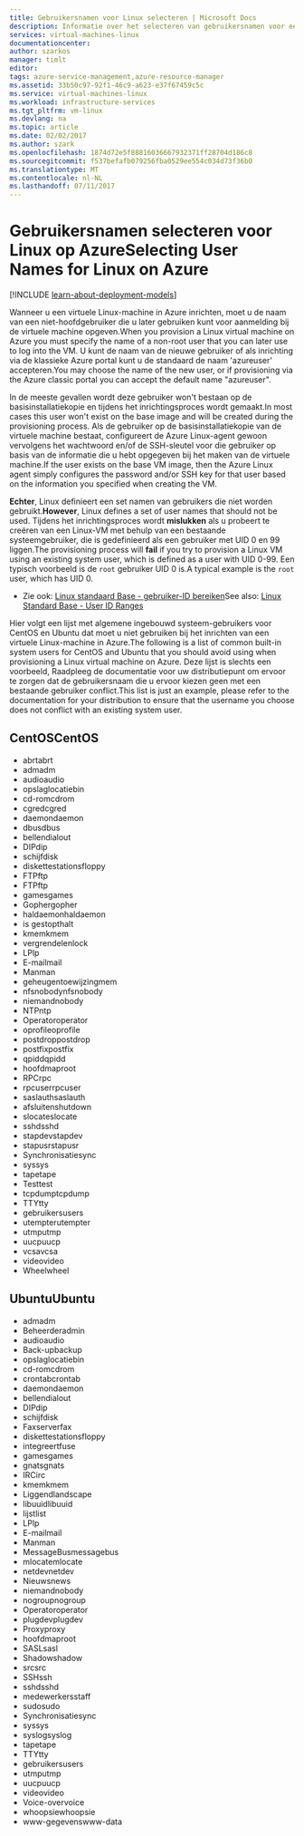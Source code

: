 ```yaml
---
title: Gebruikersnamen voor Linux selecteren | Microsoft Docs
description: Informatie over het selecteren van gebruikersnamen voor een virtuele Linux-machine in Azure.
services: virtual-machines-linux
documentationcenter: 
author: szarkos
manager: timlt
editor: 
tags: azure-service-management,azure-resource-manager
ms.assetid: 33b50c97-92f1-46c9-a623-e37f67459c5c
ms.service: virtual-machines-linux
ms.workload: infrastructure-services
ms.tgt_pltfrm: vm-linux
ms.devlang: na
ms.topic: article
ms.date: 02/02/2017
ms.author: szark
ms.openlocfilehash: 1874d72e5f88816036667932371ff28704d186c8
ms.sourcegitcommit: f537befafb079256fba0529ee554c034d73f36b0
ms.translationtype: MT
ms.contentlocale: nl-NL
ms.lasthandoff: 07/11/2017
---
```

# <a name="selecting-user-names-for-linux-on-azure"></a><span data-ttu-id="c7ba7-103">Gebruikersnamen selecteren voor Linux op Azure</span><span class="sxs-lookup"><span data-stu-id="c7ba7-103">Selecting User Names for Linux on Azure</span></span>
[!INCLUDE [learn-about-deployment-models](../../../includes/learn-about-deployment-models-both-include.md)]

<span data-ttu-id="c7ba7-104">Wanneer u een virtuele Linux-machine in Azure inrichten, moet u de naam van een niet-hoofdgebruiker die u later gebruiken kunt voor aanmelding bij de virtuele machine opgeven.</span><span class="sxs-lookup"><span data-stu-id="c7ba7-104">When you provision a Linux virtual machine on Azure you must specify the name of a non-root user that you can later use to log into the VM.</span></span> <span data-ttu-id="c7ba7-105">U kunt de naam van de nieuwe gebruiker of als inrichting via de klassieke Azure portal kunt u de standaard de naam 'azureuser' accepteren.</span><span class="sxs-lookup"><span data-stu-id="c7ba7-105">You may choose the name of the new user, or if provisioning via the Azure classic portal you can accept the default name "azureuser".</span></span>

<span data-ttu-id="c7ba7-106">In de meeste gevallen wordt deze gebruiker won't bestaan op de basisinstallatiekopie en tijdens het inrichtingsproces wordt gemaakt.</span><span class="sxs-lookup"><span data-stu-id="c7ba7-106">In most cases this user won't exist on the base image and will be created during the provisioning process.</span></span> <span data-ttu-id="c7ba7-107">Als de gebruiker op de basisinstallatiekopie van de virtuele machine bestaat, configureert de Azure Linux-agent gewoon vervolgens het wachtwoord en/of de SSH-sleutel voor die gebruiker op basis van de informatie die u hebt opgegeven bij het maken van de virtuele machine.</span><span class="sxs-lookup"><span data-stu-id="c7ba7-107">If the user exists on the base VM image, then the Azure Linux agent simply configures the password and/or SSH key for that user based on the information you specified when creating the VM.</span></span>

<span data-ttu-id="c7ba7-108">**Echter**, Linux definieert een set namen van gebruikers die niet worden gebruikt.</span><span class="sxs-lookup"><span data-stu-id="c7ba7-108">**However**, Linux defines a set of user names that should not be used.</span></span> <span data-ttu-id="c7ba7-109">Tijdens het inrichtingsproces wordt **mislukken** als u probeert te creëren van een Linux-VM met behulp van een bestaande systeemgebruiker, die is gedefinieerd als een gebruiker met UID 0 en 99 liggen.</span><span class="sxs-lookup"><span data-stu-id="c7ba7-109">The provisioning process will **fail** if you try to provision a Linux VM using an existing system user, which is defined as a user with UID 0-99.</span></span> <span data-ttu-id="c7ba7-110">Een typisch voorbeeld is de `root` gebruiker UID 0 is.</span><span class="sxs-lookup"><span data-stu-id="c7ba7-110">A typical example is the `root` user, which has UID 0.</span></span>

* <span data-ttu-id="c7ba7-111">Zie ook: [Linux standaard Base - gebruiker-ID bereiken](http://refspecs.linuxfoundation.org/LSB_4.1.0/LSB-Core-generic/LSB-Core-generic/uidrange.html)</span><span class="sxs-lookup"><span data-stu-id="c7ba7-111">See also: [Linux Standard Base - User ID Ranges](http://refspecs.linuxfoundation.org/LSB_4.1.0/LSB-Core-generic/LSB-Core-generic/uidrange.html)</span></span>

<span data-ttu-id="c7ba7-112">Hier volgt een lijst met algemene ingebouwd systeem-gebruikers voor CentOS en Ubuntu dat moet u niet gebruiken bij het inrichten van een virtuele Linux-machine in Azure.</span><span class="sxs-lookup"><span data-stu-id="c7ba7-112">The following is a list of common built-in system users for CentOS and Ubuntu that you should avoid using when provisioning a Linux virtual machine on Azure.</span></span> <span data-ttu-id="c7ba7-113">Deze lijst is slechts een voorbeeld, Raadpleeg de documentatie voor uw distributiepunt om ervoor te zorgen dat de gebruikersnaam die u ervoor kiezen geen met een bestaande gebruiker conflict.</span><span class="sxs-lookup"><span data-stu-id="c7ba7-113">This list is just an example, please refer to the documentation for your distribution to ensure that the username you choose does not conflict with an existing system user.</span></span>

## <a name="centos"></a><span data-ttu-id="c7ba7-114">CentOS</span><span class="sxs-lookup"><span data-stu-id="c7ba7-114">CentOS</span></span>
* <span data-ttu-id="c7ba7-115">abrt</span><span class="sxs-lookup"><span data-stu-id="c7ba7-115">abrt</span></span>
* <span data-ttu-id="c7ba7-116">adm</span><span class="sxs-lookup"><span data-stu-id="c7ba7-116">adm</span></span>
* <span data-ttu-id="c7ba7-117">audio</span><span class="sxs-lookup"><span data-stu-id="c7ba7-117">audio</span></span>
* <span data-ttu-id="c7ba7-118">opslaglocatie</span><span class="sxs-lookup"><span data-stu-id="c7ba7-118">bin</span></span>
* <span data-ttu-id="c7ba7-119">cd-rom</span><span class="sxs-lookup"><span data-stu-id="c7ba7-119">cdrom</span></span>
* <span data-ttu-id="c7ba7-120">cgred</span><span class="sxs-lookup"><span data-stu-id="c7ba7-120">cgred</span></span>
* <span data-ttu-id="c7ba7-121">daemon</span><span class="sxs-lookup"><span data-stu-id="c7ba7-121">daemon</span></span>
* <span data-ttu-id="c7ba7-122">dbus</span><span class="sxs-lookup"><span data-stu-id="c7ba7-122">dbus</span></span>
* <span data-ttu-id="c7ba7-123">bellen</span><span class="sxs-lookup"><span data-stu-id="c7ba7-123">dialout</span></span>
* <span data-ttu-id="c7ba7-124">DIP</span><span class="sxs-lookup"><span data-stu-id="c7ba7-124">dip</span></span>
* <span data-ttu-id="c7ba7-125">schijf</span><span class="sxs-lookup"><span data-stu-id="c7ba7-125">disk</span></span>
* <span data-ttu-id="c7ba7-126">diskettestations</span><span class="sxs-lookup"><span data-stu-id="c7ba7-126">floppy</span></span>
* <span data-ttu-id="c7ba7-127">FTP</span><span class="sxs-lookup"><span data-stu-id="c7ba7-127">ftp</span></span>
* <span data-ttu-id="c7ba7-128">FTP</span><span class="sxs-lookup"><span data-stu-id="c7ba7-128">ftp</span></span>
* <span data-ttu-id="c7ba7-129">games</span><span class="sxs-lookup"><span data-stu-id="c7ba7-129">games</span></span>
* <span data-ttu-id="c7ba7-130">Gopher</span><span class="sxs-lookup"><span data-stu-id="c7ba7-130">gopher</span></span>
* <span data-ttu-id="c7ba7-131">haldaemon</span><span class="sxs-lookup"><span data-stu-id="c7ba7-131">haldaemon</span></span>
* <span data-ttu-id="c7ba7-132">is gestopt</span><span class="sxs-lookup"><span data-stu-id="c7ba7-132">halt</span></span>
* <span data-ttu-id="c7ba7-133">kmem</span><span class="sxs-lookup"><span data-stu-id="c7ba7-133">kmem</span></span>
* <span data-ttu-id="c7ba7-134">vergrendelen</span><span class="sxs-lookup"><span data-stu-id="c7ba7-134">lock</span></span>
* <span data-ttu-id="c7ba7-135">LP</span><span class="sxs-lookup"><span data-stu-id="c7ba7-135">lp</span></span>
* <span data-ttu-id="c7ba7-136">E-mail</span><span class="sxs-lookup"><span data-stu-id="c7ba7-136">mail</span></span>
* <span data-ttu-id="c7ba7-137">Man</span><span class="sxs-lookup"><span data-stu-id="c7ba7-137">man</span></span>
* <span data-ttu-id="c7ba7-138">geheugentoewijzing</span><span class="sxs-lookup"><span data-stu-id="c7ba7-138">mem</span></span>
* <span data-ttu-id="c7ba7-139">nfsnobody</span><span class="sxs-lookup"><span data-stu-id="c7ba7-139">nfsnobody</span></span>
* <span data-ttu-id="c7ba7-140">niemand</span><span class="sxs-lookup"><span data-stu-id="c7ba7-140">nobody</span></span>
* <span data-ttu-id="c7ba7-141">NTP</span><span class="sxs-lookup"><span data-stu-id="c7ba7-141">ntp</span></span>
* <span data-ttu-id="c7ba7-142">Operator</span><span class="sxs-lookup"><span data-stu-id="c7ba7-142">operator</span></span>
* <span data-ttu-id="c7ba7-143">oprofile</span><span class="sxs-lookup"><span data-stu-id="c7ba7-143">oprofile</span></span>
* <span data-ttu-id="c7ba7-144">postdrop</span><span class="sxs-lookup"><span data-stu-id="c7ba7-144">postdrop</span></span>
* <span data-ttu-id="c7ba7-145">postfix</span><span class="sxs-lookup"><span data-stu-id="c7ba7-145">postfix</span></span>
* <span data-ttu-id="c7ba7-146">qpidd</span><span class="sxs-lookup"><span data-stu-id="c7ba7-146">qpidd</span></span>
* <span data-ttu-id="c7ba7-147">hoofdmap</span><span class="sxs-lookup"><span data-stu-id="c7ba7-147">root</span></span>
* <span data-ttu-id="c7ba7-148">RPC</span><span class="sxs-lookup"><span data-stu-id="c7ba7-148">rpc</span></span>
* <span data-ttu-id="c7ba7-149">rpcuser</span><span class="sxs-lookup"><span data-stu-id="c7ba7-149">rpcuser</span></span>
* <span data-ttu-id="c7ba7-150">saslauth</span><span class="sxs-lookup"><span data-stu-id="c7ba7-150">saslauth</span></span>
* <span data-ttu-id="c7ba7-151">afsluiten</span><span class="sxs-lookup"><span data-stu-id="c7ba7-151">shutdown</span></span>
* <span data-ttu-id="c7ba7-152">slocate</span><span class="sxs-lookup"><span data-stu-id="c7ba7-152">slocate</span></span>
* <span data-ttu-id="c7ba7-153">sshd</span><span class="sxs-lookup"><span data-stu-id="c7ba7-153">sshd</span></span>
* <span data-ttu-id="c7ba7-154">stapdev</span><span class="sxs-lookup"><span data-stu-id="c7ba7-154">stapdev</span></span>
* <span data-ttu-id="c7ba7-155">stapusr</span><span class="sxs-lookup"><span data-stu-id="c7ba7-155">stapusr</span></span>
* <span data-ttu-id="c7ba7-156">Synchronisatie</span><span class="sxs-lookup"><span data-stu-id="c7ba7-156">sync</span></span>
* <span data-ttu-id="c7ba7-157">sys</span><span class="sxs-lookup"><span data-stu-id="c7ba7-157">sys</span></span>
* <span data-ttu-id="c7ba7-158">tape</span><span class="sxs-lookup"><span data-stu-id="c7ba7-158">tape</span></span>
* <span data-ttu-id="c7ba7-159">Test</span><span class="sxs-lookup"><span data-stu-id="c7ba7-159">test</span></span>
* <span data-ttu-id="c7ba7-160">tcpdump</span><span class="sxs-lookup"><span data-stu-id="c7ba7-160">tcpdump</span></span>
* <span data-ttu-id="c7ba7-161">TTY</span><span class="sxs-lookup"><span data-stu-id="c7ba7-161">tty</span></span>
* <span data-ttu-id="c7ba7-162">gebruikers</span><span class="sxs-lookup"><span data-stu-id="c7ba7-162">users</span></span>
* <span data-ttu-id="c7ba7-163">utempter</span><span class="sxs-lookup"><span data-stu-id="c7ba7-163">utempter</span></span>
* <span data-ttu-id="c7ba7-164">utmp</span><span class="sxs-lookup"><span data-stu-id="c7ba7-164">utmp</span></span>
* <span data-ttu-id="c7ba7-165">uucp</span><span class="sxs-lookup"><span data-stu-id="c7ba7-165">uucp</span></span>
* <span data-ttu-id="c7ba7-166">vcsa</span><span class="sxs-lookup"><span data-stu-id="c7ba7-166">vcsa</span></span>
* <span data-ttu-id="c7ba7-167">video</span><span class="sxs-lookup"><span data-stu-id="c7ba7-167">video</span></span>
* <span data-ttu-id="c7ba7-168">Wheel</span><span class="sxs-lookup"><span data-stu-id="c7ba7-168">wheel</span></span>

## <a name="ubuntu"></a><span data-ttu-id="c7ba7-169">Ubuntu</span><span class="sxs-lookup"><span data-stu-id="c7ba7-169">Ubuntu</span></span>
* <span data-ttu-id="c7ba7-170">adm</span><span class="sxs-lookup"><span data-stu-id="c7ba7-170">adm</span></span>
* <span data-ttu-id="c7ba7-171">Beheerder</span><span class="sxs-lookup"><span data-stu-id="c7ba7-171">admin</span></span>
* <span data-ttu-id="c7ba7-172">audio</span><span class="sxs-lookup"><span data-stu-id="c7ba7-172">audio</span></span>
* <span data-ttu-id="c7ba7-173">Back-up</span><span class="sxs-lookup"><span data-stu-id="c7ba7-173">backup</span></span>
* <span data-ttu-id="c7ba7-174">opslaglocatie</span><span class="sxs-lookup"><span data-stu-id="c7ba7-174">bin</span></span>
* <span data-ttu-id="c7ba7-175">cd-rom</span><span class="sxs-lookup"><span data-stu-id="c7ba7-175">cdrom</span></span>
* <span data-ttu-id="c7ba7-176">crontab</span><span class="sxs-lookup"><span data-stu-id="c7ba7-176">crontab</span></span>
* <span data-ttu-id="c7ba7-177">daemon</span><span class="sxs-lookup"><span data-stu-id="c7ba7-177">daemon</span></span>
* <span data-ttu-id="c7ba7-178">bellen</span><span class="sxs-lookup"><span data-stu-id="c7ba7-178">dialout</span></span>
* <span data-ttu-id="c7ba7-179">DIP</span><span class="sxs-lookup"><span data-stu-id="c7ba7-179">dip</span></span>
* <span data-ttu-id="c7ba7-180">schijf</span><span class="sxs-lookup"><span data-stu-id="c7ba7-180">disk</span></span>
* <span data-ttu-id="c7ba7-181">Faxserver</span><span class="sxs-lookup"><span data-stu-id="c7ba7-181">fax</span></span>
* <span data-ttu-id="c7ba7-182">diskettestations</span><span class="sxs-lookup"><span data-stu-id="c7ba7-182">floppy</span></span>
* <span data-ttu-id="c7ba7-183">integreert</span><span class="sxs-lookup"><span data-stu-id="c7ba7-183">fuse</span></span>
* <span data-ttu-id="c7ba7-184">games</span><span class="sxs-lookup"><span data-stu-id="c7ba7-184">games</span></span>
* <span data-ttu-id="c7ba7-185">gnats</span><span class="sxs-lookup"><span data-stu-id="c7ba7-185">gnats</span></span>
* <span data-ttu-id="c7ba7-186">IRC</span><span class="sxs-lookup"><span data-stu-id="c7ba7-186">irc</span></span>
* <span data-ttu-id="c7ba7-187">kmem</span><span class="sxs-lookup"><span data-stu-id="c7ba7-187">kmem</span></span>
* <span data-ttu-id="c7ba7-188">Liggend</span><span class="sxs-lookup"><span data-stu-id="c7ba7-188">landscape</span></span>
* <span data-ttu-id="c7ba7-189">libuuid</span><span class="sxs-lookup"><span data-stu-id="c7ba7-189">libuuid</span></span>
* <span data-ttu-id="c7ba7-190">lijst</span><span class="sxs-lookup"><span data-stu-id="c7ba7-190">list</span></span>
* <span data-ttu-id="c7ba7-191">LP</span><span class="sxs-lookup"><span data-stu-id="c7ba7-191">lp</span></span>
* <span data-ttu-id="c7ba7-192">E-mail</span><span class="sxs-lookup"><span data-stu-id="c7ba7-192">mail</span></span>
* <span data-ttu-id="c7ba7-193">Man</span><span class="sxs-lookup"><span data-stu-id="c7ba7-193">man</span></span>
* <span data-ttu-id="c7ba7-194">MessageBus</span><span class="sxs-lookup"><span data-stu-id="c7ba7-194">messagebus</span></span>
* <span data-ttu-id="c7ba7-195">mlocate</span><span class="sxs-lookup"><span data-stu-id="c7ba7-195">mlocate</span></span>
* <span data-ttu-id="c7ba7-196">netdev</span><span class="sxs-lookup"><span data-stu-id="c7ba7-196">netdev</span></span>
* <span data-ttu-id="c7ba7-197">Nieuws</span><span class="sxs-lookup"><span data-stu-id="c7ba7-197">news</span></span>
* <span data-ttu-id="c7ba7-198">niemand</span><span class="sxs-lookup"><span data-stu-id="c7ba7-198">nobody</span></span>
* <span data-ttu-id="c7ba7-199">nogroup</span><span class="sxs-lookup"><span data-stu-id="c7ba7-199">nogroup</span></span>
* <span data-ttu-id="c7ba7-200">Operator</span><span class="sxs-lookup"><span data-stu-id="c7ba7-200">operator</span></span>
* <span data-ttu-id="c7ba7-201">plugdev</span><span class="sxs-lookup"><span data-stu-id="c7ba7-201">plugdev</span></span>
* <span data-ttu-id="c7ba7-202">Proxy</span><span class="sxs-lookup"><span data-stu-id="c7ba7-202">proxy</span></span>
* <span data-ttu-id="c7ba7-203">hoofdmap</span><span class="sxs-lookup"><span data-stu-id="c7ba7-203">root</span></span>
* <span data-ttu-id="c7ba7-204">SASL</span><span class="sxs-lookup"><span data-stu-id="c7ba7-204">sasl</span></span>
* <span data-ttu-id="c7ba7-205">Shadow</span><span class="sxs-lookup"><span data-stu-id="c7ba7-205">shadow</span></span>
* <span data-ttu-id="c7ba7-206">src</span><span class="sxs-lookup"><span data-stu-id="c7ba7-206">src</span></span>
* <span data-ttu-id="c7ba7-207">SSH</span><span class="sxs-lookup"><span data-stu-id="c7ba7-207">ssh</span></span>
* <span data-ttu-id="c7ba7-208">sshd</span><span class="sxs-lookup"><span data-stu-id="c7ba7-208">sshd</span></span>
* <span data-ttu-id="c7ba7-209">medewerkers</span><span class="sxs-lookup"><span data-stu-id="c7ba7-209">staff</span></span>
* <span data-ttu-id="c7ba7-210">sudo</span><span class="sxs-lookup"><span data-stu-id="c7ba7-210">sudo</span></span>
* <span data-ttu-id="c7ba7-211">Synchronisatie</span><span class="sxs-lookup"><span data-stu-id="c7ba7-211">sync</span></span>
* <span data-ttu-id="c7ba7-212">sys</span><span class="sxs-lookup"><span data-stu-id="c7ba7-212">sys</span></span>
* <span data-ttu-id="c7ba7-213">syslog</span><span class="sxs-lookup"><span data-stu-id="c7ba7-213">syslog</span></span>
* <span data-ttu-id="c7ba7-214">tape</span><span class="sxs-lookup"><span data-stu-id="c7ba7-214">tape</span></span>
* <span data-ttu-id="c7ba7-215">TTY</span><span class="sxs-lookup"><span data-stu-id="c7ba7-215">tty</span></span>
* <span data-ttu-id="c7ba7-216">gebruikers</span><span class="sxs-lookup"><span data-stu-id="c7ba7-216">users</span></span>
* <span data-ttu-id="c7ba7-217">utmp</span><span class="sxs-lookup"><span data-stu-id="c7ba7-217">utmp</span></span>
* <span data-ttu-id="c7ba7-218">uucp</span><span class="sxs-lookup"><span data-stu-id="c7ba7-218">uucp</span></span>
* <span data-ttu-id="c7ba7-219">video</span><span class="sxs-lookup"><span data-stu-id="c7ba7-219">video</span></span>
* <span data-ttu-id="c7ba7-220">Voice-over</span><span class="sxs-lookup"><span data-stu-id="c7ba7-220">voice</span></span>
* <span data-ttu-id="c7ba7-221">whoopsie</span><span class="sxs-lookup"><span data-stu-id="c7ba7-221">whoopsie</span></span>
* <span data-ttu-id="c7ba7-222">www-gegevens</span><span class="sxs-lookup"><span data-stu-id="c7ba7-222">www-data</span></span>

